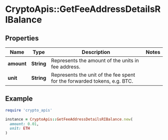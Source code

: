# CryptoApis::GetFeeAddressDetailsRIBalance

## Properties

| Name | Type | Description | Notes |
| ---- | ---- | ----------- | ----- |
| **amount** | **String** | Represents the amount of the units in fee address. |  |
| **unit** | **String** | Represents the unit of the fee spent for the forwarded tokens, e.g. BTC. |  |

## Example

```ruby
require 'crypto_apis'

instance = CryptoApis::GetFeeAddressDetailsRIBalance.new(
  amount: 0.01,
  unit: ETH
)
```

